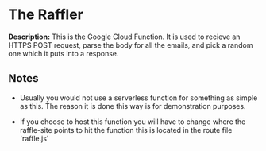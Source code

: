 # The Raffler

**Description:** This is the Google Cloud Function. It is used to recieve an HTTPS POST request, parse the body for all the emails, and pick a random one which it puts into a response. 

## Notes

* Usually you would not use a serverless function for something as simple as this. The reason it is done this way is for demonstration purposes.

* If you choose to host this function you will have to change where the raffle-site points to hit the function this is located in the route file 'raffle.js'

